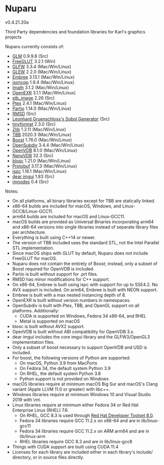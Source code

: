 Nuparu
======

v0.4.21.20a

Third Party dependencies and foundation libraries for Karl's graphics projects

Nuparu currently consists of:

* [GLM](http://glm.g-truc.net) 0.9.9.8 (Src)
* [FreeGLUT](http://freeglut.sourceforge.net) 3.2.1 (Win)
* [GLFW](http://www.glfw.org) 3.3.4 (Mac/Win/Linux)
* [GLEW](https://github.com/nigels-com/glew) 2.2.0 (Mac/Win/Linux)
* [Embree](https://embree.github.io) 3.13.1 (Mac/Win/Linux)
* [jsoncpp](https://github.com/open-source-parsers/jsoncpp) 1.9.4 (Mac/Win/Linux)
* [Imath](https://github.com/AcademySoftwareFoundation/Imath) 3.1.2 (Mac/Win/Linux)
* [OpenEXR](https://github.com/AcademySoftwareFoundation/openexr) 3.1.1 (Mac/Win/Linux)
* [stb_image](https://github.com/nothings/stb) 2.26 (Src)
* [Ptex](http://ptex.us) 2.4.1 (Mac/Win/Linux)
* [Partio](https://www.disneyanimation.com/technology/partio.html) 1.14.0 (Mac/Win/Linux)
* [RMSD](http://boscoh.com/code/) (Src)
* [Leonhard Gruenschloss's Sobol Generator](http://gruenschloss.org) (Src)
* [tinyformat](https://github.com/c42f/tinyformat) 2.3.0 (Src)
* [Zlib](https://www.zlib.net) 1.2.11 (Mac/Win/Linux)
* [TBB](https://www.threadingbuildingblocks.org/) 2020.3 (Mac/Win/Linux)
* [Boost](http://www.boost.org) 1.76.0 (Mac/Win/Linux)
* [OpenSubdiv](http://graphics.pixar.com/opensubdiv/docs/intro.html) 3.4.4 (Mac/Win/Linux)
* [OpenVDB](http://www.openvdb.org/) 8.1.0 (Mac/Win/Linux)
* [NanoVDB](http://www.openvdb.org/) 32.3 (Src)
* [blosc](https://github.com/Blosc) 1.21.0 (Mac/Win/Linux)
* [Protobuf](https://developers.google.com/protocol-buffers/) 3.17.3 (Mac/Win/Linux)
* [ispc](https://ispc.github.io) 1.16.1 (Mac/Win/Linux)
* [dear imgui](https://github.com/ocornut/imgui/releases) 1.83 (Src)
* [imnodes](https://github.com/Nelarius/imnodes) 0.4 (Src)

Notes:

* On all platforms, all binary libraries except for TBB are statically linked.
* x86-64 builds are included for macOS, Windows, and Linux-GCC8/Linux-GCC11.
* arm64 builds are included for macOS and Linux-GCC11.
* macOS builds are provided as Universal Binaries incorporating arm64 and x86-64 versions into single libraries instead of separate library files per architecture.
* Everything is built using C++14 or newer.
* The version of TBB included uses the standard STL, not the Intel Parallel STL implementation.
* Since macOS ships with GLUT by default, Nuparu does not include FreeGLUT for macOS.
* Nuparu does not contain the entirety of Boost; instead, only a subset of Boost required for OpenVDB is included.
* Partio is built without support for .prt files.
* RMSD has minor modifications for C++ support.
* On x86-64, Embree is built using ispc with support for up to SSE4.2. No AVX support is included. On arm64, Embree is built with NEON support.
* Embree is built with a max nested instancing depth of 8.
* OpenEXR is built without version numbers in namespaces.
* OpenSubdiv is built with Ptex, TBB, and OpenGL support on all platforms. Additionally:
    * CUDA is supported on Windows, Fedora 34 x86-64, and RHEL
    * Metal is supported on macOS
* blosc is built without AVX2 support.
* OpenVDB is built without ABI compatibility for OpenVDB 3.x.
* dear imgui includes the core imgui library and the GLFW3/OpenGL3 implementation files.
* Only a subset of boost necessary to support OpenVDB and USD is included.
* For boost, the following versions of Python are supported:
    * On macOS, Python 3.9 from MacPorts
    * On Fedora 34, the default system Python 3.9
    * On RHEL, the default system Python 3.6
    * Python support is not provided on Windows
* macOS libraries require at minimum macOS Big Sur and macOS's Clang variant (Apple LLVM 11.0 or greater) with libc++.
* Windows libraries require at minimum Windows 10 and Visual Studio 2019 with \mt.
* Linux libraries require at minimum either Fedora 34 or Red Hat Enterprise Linux (RHEL) 7.6.
    * On RHEL, GCC 8.3 is used through [Red Hat Developer Toolset 8.0](https://developers.redhat.com/products/developertoolset/updates/).
    * Fedora 34 libraries require GCC 11.2.x on x86-64 and are in lib/linux-gcc11
    * Fedora 34 libraries require GCC 11.2.x on ARM arm64 and are in lib/linux-arm
    * RHEL libraries require GCC 8.3 and are in lib/linux-gcc8
* Things with CUDA support are built using CUDA 11.4
* Licenses for each library are included either in each library's include/ directory, or in source files directly.
